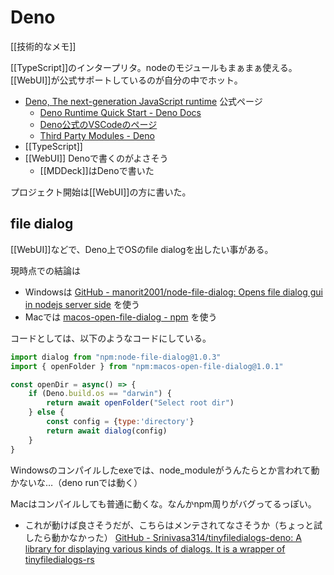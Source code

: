 # Deno

[[技術的なメモ]]

[[TypeScript]]のインタープリタ。nodeのモジュールもまぁまぁ使える。[[WebUI]]が公式サポートしているのが自分の中でホット。

- [Deno, The next-generation JavaScript runtime](https://deno.com/) 公式ページ
   - [Deno Runtime Quick Start - Deno Docs](https://docs.deno.com/runtime/manual)
   - [Deno公式のVSCodeのページ](https://docs.deno.com/runtime/manual/references/vscode_deno/)
   - [Third Party Modules - Deno](https://deno.land/x)
- [[TypeScript]]
- [[WebUI]] Denoで書くのがよさそう
   - [[MDDeck]]はDenoで書いた

プロジェクト開始は[[WebUI]]の方に書いた。

## file dialog

[[WebUI]]などで、Deno上でOSのfile dialogを出したい事がある。

現時点での結論は

- Windowsは [GitHub - manorit2001/node-file-dialog: Opens file dialog gui in nodejs server side](https://github.com/manorit2001/node-file-dialog) を使う
- Macでは [macos-open-file-dialog - npm](https://www.npmjs.com/package/macos-open-file-dialog) を使う

コードとしては、以下のようなコードにしている。

```javascript
import dialog from "npm:node-file-dialog@1.0.3"
import { openFolder } from "npm:macos-open-file-dialog@1.0.1"

const openDir = async() => {
    if (Deno.build.os == "darwin") {
        return await openFolder("Select root dir")
    } else {
        const config = {type:'directory'}
        return await dialog(config)            
    }
}
```

Windowsのコンパイルしたexeでは、node_moduleがうんたらとか言われて動かないな…（deno runでは動く）

Macはコンパイルしても普通に動くな。なんかnpm周りがバグってるっぽい。

- これが動けば良さそうだが、こちらはメンテされてなさそうか（ちょっと試したら動かなかった）
 [GitHub - Srinivasa314/tinyfiledialogs-deno: A library for displaying various kinds of dialogs. It is a wrapper of tinyfiledialogs-rs](https://github.com/Srinivasa314/tinyfiledialogs-deno) 

